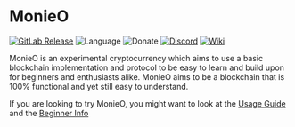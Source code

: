 MonieO
=========

[![GitLab Release](https://img.shields.io/gitlab/v/release/Symphonic3/MonieO?sort=semver)](https://github.com/Symphonic3/MonieO/releases/latest)
![Language](https://img.shields.io/github/languages/top/Symphonic3/MonieO)
![Donate](https://img.shields.io/badge/donate%20mno-c5Dz6UZ4Pkpdrhe9d2uSFZCCaYfSK6X63x4esnc3gxUD-blue)
[![Discord](https://img.shields.io/discord/750151713473953832)](https://discord.gg/CaTSY8n)
[![Wiki](https://img.shields.io/badge/wiki-work%20in%20progress-informational)](https://github.com/Symphonic3/MonieO/wiki)

MonieO is an experimental cryptocurrency which aims to use a basic blockchain implementation and protocol to be easy to learn and build upon for beginners and enthusiasts alike. MonieO aims to be a blockchain that is 100% functional and yet still easy to understand.

If you are looking to try MonieO, you might want to look at the [Usage Guide](https://github.com/Symphonic3/MonieO/wiki/Usage-Guide) and the [Beginner Info](https://github.com/Symphonic3/MonieO/wiki/Beginner-Info)
